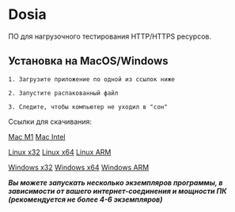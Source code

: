 # Dosia

ПО для нагрузочного тестирования HTTP/HTTPS ресурсов. 

## Установка на MacOS/Windows
```shell
1. Загрузите приложение по одной из ссылок ниже
 
2. Запустите распакованный файл

3. Следите, чтобы компьютер не уходил в "сон"
```

Ссылки для скачивания:

[Mac M1](https://github.com/kintechi341/DosiaHelp/raw/main/macOS_arm64.zip)
[Mac Intel](https://github.com/kintechi341/DosiaHelp/raw/main/macOS_x64.zip)

[Linux x32](https://github.com/kintechi341/DosiaHelp/raw/main/linux_x32.zip)
[Linux x64](https://github.com/kintechi341/DosiaHelp/raw/main/linux_x64.zip)
[Linux ARM](https://github.com/kintechi341/DosiaHelp/raw/main/linux_arm64.zip)

[Windows x32](https://github.com/kintechi341/DosiaHelp/raw/main/windows_x32.zip)
[Windows x64](https://github.com/kintechi341/DosiaHelp/raw/main/windows_x64.zip)
[Windows ARM](https://github.com/kintechi341/DosiaHelp/raw/main/windows_arm64.zip)

***Вы можете запускать несколько экземпляров программы, в зависимости от вашего интернет-соединения и мощности ПК (рекомендуется не более 4-6 экземпляров)***
